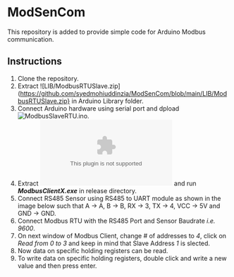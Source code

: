 # ModSenCom
This repository is added to provide simple code for Arduino Modbus communication.

## Instructions
1. Clone the repository.
2. Extract ![LIB/ModbusRTUSlave.zip](https://github.com/syedmohiuddinzia/ModSenCom/blob/main/LIB/ModbusRTUSlave.zip} in Arduino Library folder.
3. Connect Arduino hardware using serial port and dpload ![ModbusSlaveRTU.ino](https://github.com/syedmohiuddinzia/ModSenCom/blob/main/ModbusSlaveRTU.ino).
4. Extract ![ModbusClientX.zip](https://github.com/syedmohiuddinzia/ModSenCom/blob/main/ModbusClientX.zip) and run ***ModbusClientX.exe*** in release directory.
5. Connect RS485 Sensor using RS485 to UART module as shown in the image below such that A -> A, B -> B, RX -> 3, TX -> 4, VCC -> 5V and GND -> GND.
6. Connect Modbus RTU with the RS485 Port and Sensor Baudrate *i.e. 9600*.
7. On next window of Modbus Client, change # of addresses to *4*, click on *Read from 0 to 3* and keep in mind that Slave Address *1* is slected.
8. Now data on specific holding registers can be read.
9. To write data on specific holding registers, double click and write a new value and then press enter.
